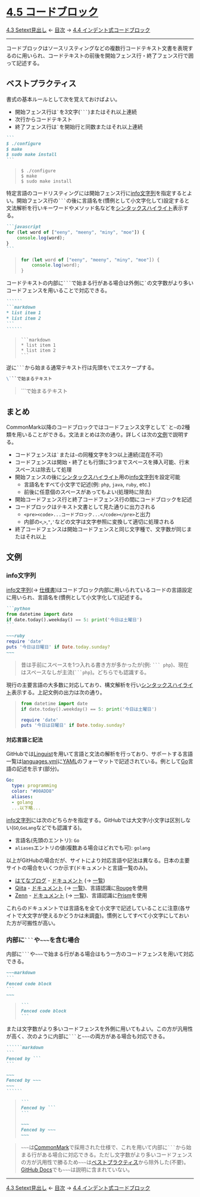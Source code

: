 # [4.5 コードブロック](https://higuma.github.io/github-markdown-guide/gfm/#fenced-code-blocks)

[4.3 Setext見出し](setext-headings.md)
← [目次](index.md) →
[4.4 インデント式コードブロック](indented-code-blocks.md)

------------------------------------------------------------------------

コードブロックはソースリスティングなどの複数行コードテキスト文書を表現するのに用いられ、コードテキストの前後を開始フェンス行・終了フェンス行で囲って記述する。

## ベストプラクティス

書式の基本ルールとして次を覚えておけばよい。

* 開始フェンス行は`` ` ``を3文字(` ``` `)またはそれ以上連続
* 次行からコードテキスト
* 終了フェンス行は`` ` ``を開始行と同数またはそれ以上連続

``````markdown
```
$ ./configure
$ make
$ sudo make install
```
``````

> ```
> $ ./configure
> $ make
> $ sudo make install
> ```

特定言語のコードリスティングには開始フェンス行に[info文字列]を指定するとよい。開始フェンス行の` ``` `の後に言語名を(慣例として小文字化して)設定すると文法解析を行いキーワードやメソッド名などを[シンタックスハイライト]表示する。

``````markdown
```javascript
for (let word of ["eeny", "meeny", "miny", "moe"]) {
    console.log(word);
}
```
``````

> ```javascript
> for (let word of ["eeny", "meeny", "miny", "moe"]) {
>     console.log(word);
> }
> ```

コードテキストの内部に`` ``` ``で始まる行がある場合は外側に`` ` ``の文字数がより多いコードフェンスを用いることで対応できる。

`````````markdown
``````
```markdown
* list item 1
* list item 2
```
``````
`````````

> ``````
> ```markdown
> * list item 1
> * list item 2
> ```
> ``````

逆に`` ``` ``から始まる通常テキスト行は先頭を`\`でエスケープする。


```markdown
\```で始まるテキスト
```

> \```で始まるテキスト

## まとめ

CommonMark以降のコードブロックではコードフェンス文字として`` ` ``と`~`の2種類を用いることができる。文法まとめは次の通り。詳しくは次の[文例](#文例)で説明する。

* コードフェンスは`` ` ``または`~`の同種文字を3つ以上連続(混在不可)
* コードフェンスは開始・終了とも行頭に3つまでスペースを挿入可能、行末スペースは除去して処理
* 開始フェンスの後に[シンタックスハイライト]用の[info文字列]を設定可能
    * 言語名をすべて小文字で記述(例: `php`, `java`, `ruby`, etc.)
    * 前後に任意個のスペースがあってもよい(処理時に除去)
* 開始コードフェンス行と終了コードフェンス行の間にコードブロックを記述
* コードブロックはテキスト文書として見た通りに出力される
    * ``<pre><code>...コードブロック...</code></pre>``と出力
    * 内部の`<`,`>`,`"`,`'`などの文字は文字参照に変換して適切に処理される
* 終了コードフェンスは開始コードフェンスと同じ文字種で、文字数が同じまたはそれ以上

## 文例

### info文字列

[info文字列](→ [仕様書](https://higuma.github.io/github-markdown-guide/gfm/#info-string))はコードブロック内部に用いられているコードの言語設定に用いられ、言語名を(慣例として小文字化して)記述する。

``````markdown
```python
from datetime import date
if date.today().weekday() == 5: print('今日は土曜日')
```

~~~ruby
require 'date'
puts '今日は日曜日' if Date.today.sunday?
~~~ 
``````

> 昔は手前にスペースを1つ入れる書き方が多かったが(例: ` ``` php `)、現在はスペースなしが主流(` ```php `)。どちらでも認識する。

現行の主要言語の大多数に対応しており、構文解析を行い[シンタックスハイライト]表示する。上記文例の出力は次の通り。

> ```python
> from datetime import date
> if date.today().weekday() == 5: print('今日は土曜日')
> ```
> 
> ~~~ruby
> require 'date'
> puts '今日は日曜日' if Date.today.sunday?
> ~~~ 

#### 対応言語と記法

GitHubでは[Linguist]を用いて言語と文法の解析を行っており、サポートする言語一覧は[languages.yml](https://github.com/github/linguist/blob/master/lib/linguist/languages.yml)に[YAML]のフォーマットで記述されている。例として[Go]言語の記述を示す(部分)。

```yaml
Go:
  type: programming
  color: "#00ADD8"
  aliases:
  - golang
  ...以下略...
```

[info文字列]には次のどちらかを指定する。GitHubでは大文字/小文字は区別しない(`GO`,`GoLang`などでも認識する)。

* 言語名(先頭のエントリ): `Go`
* `aliases`エントリの値(複数ある場合はどれでも可): `golang`

以上がGitHubの場合だが、サイトにより対応言語や記法は異なる。日本の主要サイトの場合をいくつか示す(ドキュメントと言語一覧のみ)。

* [はてなブログ] - [ドキュメント](https://help.hatenablog.com/entry/markup/syntaxhighlight) (→ [一覧](https://help.hatenablog.com/entry/markup/syntaxhighlight#filetype))
* [Qiita] - [ドキュメント](https://help.hatenablog.com/entry/markup/syntaxhighlight#filetype) (→ [一覧](https://github.com/rouge-ruby/rouge/wiki/List-of-supported-languages-and-lexers))、言語認識に[Rouge]を使用
* [Zenn] - [ドキュメント](https://zenn.dev/zenn/articles/markdown-guide#コードブロック) (→ [一覧](https://prismjs.com/#supported-languages))、言語認識に[Prism]を使用

これらのドキュメントでは言語名を全て小文字で記述していることに注意(各サイトで大文字が使えるかどうかは未調査)。慣例としてすべて小文字にしておいた方が可搬性が高い。

### 内部に` ``` `や`~~~`を含む場合

内部に` ``` `や`~~~`で始まる行がある場合はもう一方のコードフェンスを用いて対応できる。

``````markdown
~~~markdown
```
Fenced code block
```
~~~
``````

> ~~~markdown
> ```
> Fenced code block
> ```
> ~~~

または文字数がより多いコードフェンスを外側に用いてもよい。この方が汎用性が高く、次のように内部に` ``` `と`~~~`の両方がある場合も対応できる。

`````````markdown
``````markdown
```
Fenced by ```
```

~~~
Fenced by ~~~
~~~
``````
`````````

> ``````markdown
> ```
> Fenced by ```
> ```
> 
> ~~~
> Fenced by ~~~
> ~~~
> ``````

> `~~~`は[CommonMark]で採用された仕様で、これを用いて内部に`` ``` ``から始まる行がある場合に対応できる。ただし文字数がより多いコードフェンスの方が汎用性で勝るため`~~~`は[ベストプラクティス](#ベストプラクティス)から除外した(不要)。[GitHub Docs](https://docs.github.com/ja/get-started/writing-on-github/working-with-advanced-formatting/creating-and-highlighting-code-blocks)でも`~~~`は説明に含まれていない。

------------------------------------------------------------------------

[4.3 Setext見出し](setext-headings.md)
← [目次](index.md) →
[4.4 インデント式コードブロック](indented-code-blocks.md)

[CommonMark]: introduction.md#commonmark
[Go]: https://go.dev/
[info文字列]: #info文字列
[Linguist]: https://github.com/github/linguist
[Prism]: https://prismjs.com/
[Qiita]: https://qiita.com/
[Rouge]: https://github.com/rouge-ruby/rouge
[YAML]: https://yaml.org/
[Zenn]: https://zenn.dev/
[シンタックスハイライト]: https://ja.wikipedia.org/シンタックスハイライト
[はてなブログ]: https://hatenablog.com/
